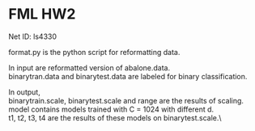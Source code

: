 # FML HW2
Net ID: ls4330

format.py is the python script for reformatting data.

In input are reformatted version of abalone.data.\
binarytran.data and binarytest.data are labeled for binary classification.

In output, \
binarytrain.scale, binarytest.scale and range are the results of scaling.\
model contains models trained with C = 1024 with different d.\
t1, t2, t3, t4 are the results of these models on binarytest.scale.\
